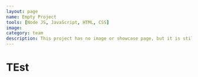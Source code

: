 ```yaml
---
layout: page
name: Empty Project
tools: [Node JS, JavaScript, HTML, CSS]
image:
category: team
description: This project has no image or showcase page, but it is still a beautiful project inside out!
---
```


# TEst